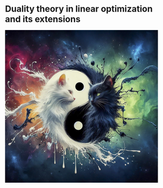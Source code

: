 # Duality theory in linear optimization and its extensions

![AI-generated image](AI-generated.jpg)

